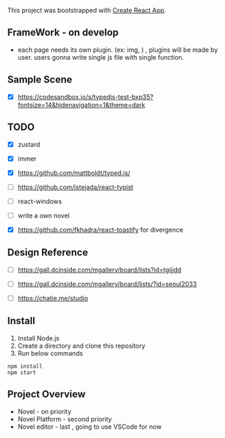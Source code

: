 This project was bootstrapped with [Create React App](https://github.com/facebook/create-react-app).





## FrameWork - on develop
- each page needs its own plugin. (ex: img, ) , plugins will be made by user. users gonna write single js file with single function. 

## Sample Scene
- [x] https://codesandbox.io/s/typedjs-test-bxp35?fontsize=14&hidenavigation=1&theme=dark


## TODO
- [x] zustard
- [x] immer
- [x] https://github.com/mattboldt/typed.js/
- [ ] https://github.com/jstejada/react-typist
- [ ] react-windows
- [ ] write a own novel
- [x] https://github.com/fkhadra/react-toastify for divergence




## Design Reference
- [ ]  https://gall.dcinside.com/mgallery/board/lists?id=tgijjdd
- [ ]  https://gall.dcinside.com/mgallery/board/lists/?id=seoul2033
- [ ]  https://chatie.me/studio



## Install 

1. Install Node.js
2. Create a directory and clone this repository
3. Run below commands

```
npm install
npm start
```


## Project Overview
- Novel - on priority
- Novel Platform - second priority
- Novel editor - last , going to use VSCode for now




